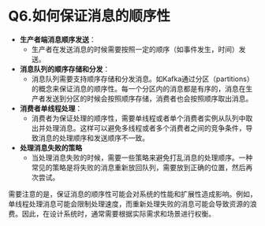 # Q6.如何保证消息的顺序性

+ **生产者端消息顺序发送**：
  + 生产者在发送消息的时候需要按照一定的顺序（如事件发生，时间）发送。
+ **消息队列的顺序存储和分发**：
  + 消息队列需要支持顺序存储和分发消息。如Kafka通过分区（partitions）的概念来保证消息的顺序性。每一个分区内的消息都是有序的，消息在生产者发送到分区的时候会按照顺序存储，消费者也会按照顺序取出消息。
+ **消费者单线程处理**：
  + 消费者为保证处理的顺序性，需要单线程或者单个消费者实例从队列中取出并处理消息。这样可以避免多线程或者多个消费者之间的竞争条件，导致消息的处理顺序和发送顺序不一致。
+ **处理消息失败的策略**
  + 当处理消息失败的时候，需要一些策略来避免打乱消息的处理顺序。一种常见的策略是将失败的消息重新放回队列，需要放到正确的位置，然后再次尝试。

需要注意的是，保证消息的顺序性可能会对系统的性能和扩展性造成影响。例如，单线程处理消息可能会限制处理速度，而重新处理失败的消息可能会导致资源的浪费。因此，在设计系统时，通常需要根据实际需求和场景进行权衡。